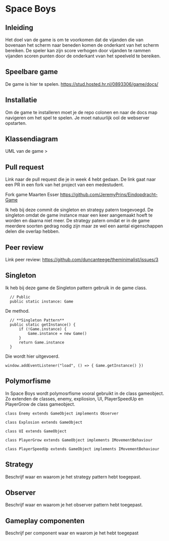 # Space Boys

## Inleiding

Het doel van de game is om te voorkomen dat de vijanden die van bovenaan het scherm naar beneden komen de onderkant van het scherm bereiken. De speler kan zijn score verhogen door vijanden te rammen vijanden scoren punten door de onderkant vvan het speelveld te bereiken. 

## Speelbare game
De game is hier te spelen.
https://stud.hosted.hr.nl/0893306/game/docs/

## Installatie

Om de game te installeren moet je de repo colonen en naar de docs map navigeren om het spel te spelen. Je moet natuurlijk ool de webserver opstarten. 

## Klassendiagram

UML van de game >


## Pull request

Link naar de pull request die je in week 4 hebt gedaan. De link gaat naar een PR in een fork van het project van een medestudent.

Fork game Maarten Esser
https://github.com/JeremyPrins/Eindopdracht-Game

Ik heb bij deze commit de singleton en strategy patern toegevoegd. De singleton omdat de game instance maar een keer aangemaakt hoeft te worden en daarna niet meer. De strategy patern omdat er in de game meerdere soorten gedrag nodig zijn maar ze wel een aantal eigenschappen delen die overlap hebben.

## Peer review

Link peer review: 
https://github.com/duncanteege/theminimalist/issues/3

## Singleton

Ik heb bij deze game de Singleton pattern gebruik in de game class.

  ```
    // Public 
    public static instance: Game
   ```
   
De method.

  ```
    // **Singleton Pattern**
    public static getInstance() {
        if (!Game.instance) {
            Game.instance = new Game()
        }
        return Game.instance
    }
   ```
   

Die wordt hier uitgevoerd.
```
window.addEventListener("load", () => { Game.getInstance() })
   ```


## Polymorfisme

In Space Boys wordt polymosrfisme vooral gebruikt in de class gameobject.
Zo extenden de classes, enemy, expliosion, UI, PlayerSpeedUp en PlayerGrow de class gameobject. 

```
class Enemy extends GameObject implements Observer 

class Explosion extends GameObject

class UI extends GameObject 

class PlayerGrow extends GameObject implements IMovementBehaviour

class PlayerSpeedUp extends GameObject implements IMovementBehaviour

   ```
## Strategy

Beschrijf waar en waarom je het strategy pattern hebt toegepast.

## Observer

Beschrijf waar en waarom je het observer pattern hebt toegepast.

## Gameplay componenten

Beschrijf per component waar en waarom je het hebt toegepast
